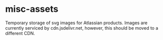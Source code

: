# misc-assets

Temporary storage of svg images for Atlassian products. Images are currently serviced by cdn.jsdelivr.net, however, this should be moved to a different CDN.
